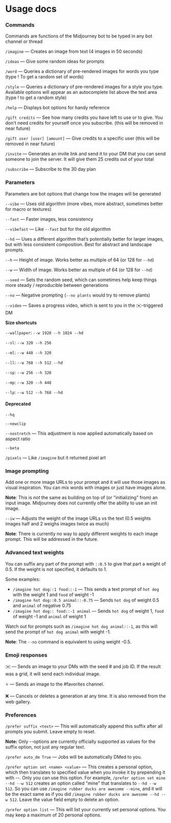 # Usage docs

### Commands

Commands are functions of the Midjourney bot to be typed in any bot channel or thread

`/imagine` — Creates an image from text (4 images in 50 seconds)

`/ideas` — Give some random ideas for prompts

`/word` — Queries a dictionary of pre-rendered images for words you type (type ! To get a random set of words)

`/style` — Queries a dictionary of pre-rendered images for a style you type. Available options will appear as an autocomplete list above the text area (type ! to get a random style)

`/help` — Displays bot options for handy reference

`/gift credits` — See how many credits you have left to use or to give. You don't need credits for yourself once you subscribe. (this will be removed in near future)

`/gift user [user] [amount]` — Give credits to a specific user (this will be removed in near future)

`/invite` — Generates an invite link and send it to your DM that you can send someone to join the server. It will give them 25 credits out of your total

`/subscribe` — Subscribe to the 30 day plan

### Parameters

Parameters are bot options that change how the images will be generated

`--vibe` — Uses old algorithm (more vibes, more abstract, sometimes better for macro or textures)

`--fast` — Faster images, less consistency

`--vibefast` — Like `--fast` but for the old algorithm

`--hd` — Uses a different algorithm that’s potentially better for larger images, but with less consistent composition. Best for abstract and landscape prompts.

`--h` — Height of image. Works better as multiple of 64 (or 128 for `--hd`)

`--w` — Width of image. Works better as multiple of 64 (or 128 for `--hd`)

`--seed` — Sets the random seed, which can sometimes help keep things more steady / reproducible between generations

`--no` — Negative prompting (`--no plants` would try to remove plants)

`--video` — Saves a progress video, which is sent to you in the ✉️-triggered DM


**Size shortcuts**

`--wallpaper`: `--w 1920 --h 1024 --hd`

`--sl`: `--w 320 --h 256`

`--ml`: `--w 448 --h 320`

`--ll`: `--w 768 --h 512 --hd`

`--sp`: `--w 256 --h 320`

`--mp`: `--w 320 --h 448`

`--lp`: `--w 512 --h 768 --hd`

#### Deprecated

`--hq`

`--newclip`

`--nostretch` — This adjustment is now applied automatically based on aspect ratio

`--beta`

`/pixels` — Like `/imagine` but it returned pixel art

### Image prompting

Add one or more image URLs to your prompt and it will use those images as visual inspiration. You can mix words with images or just have images alone.

**Note**: This is *not* the same as building on top of (or "initializing" from) an input image. Midjourney does not currently offer the ability to use an init image.

`--iw` — Adjusts the weight of the image URLs vs the text (0.5 weights images half and 2 weighs images twice as much)

**Note**: There is currently no way to apply different weights to each image prompt. This will be addressed in the future.

### Advanced text weights

You can suffix any part of the prompt with `::0.5` to give that part a weight of 0.5. If the weight is not specified, it defaults to 1.

Some examples:
- `/imagine hot dog::1 food::-1` — This sends a text prompt of `hot dog` with the weight 1 and `food` of weight -1
- `/imagine hot dog::0.5 animal::-0.75` — Sends `hot dog` of weight 0.5 and `animal` of negative 0.75
- `/imagine hot dog:: food::-1 animal` — Sends `hot dog` of weight 1, `food` of weight -1 and `animal` of weight 1

Watch out for prompts such as `/imagine hot dog animal::-1`, as this will send the prompt of `hot dog animal` with weight -1.

**Note**: The `--no` command is equivalent to using weight -0.5.

### Emoji responses

✉️ — Sends an image to your DMs with the seed # and job ID. If the result was a grid, it will send each individual image.

⭐️ — Sends an image to the #favorites channel.

❌ — Cancels or deletes a generation at any time. It is also removed from the web gallery.

### Preferences

`/prefer suffix <text>` — This will automatically append this suffix after all prompts you submit. Leave empty to reset.

**Note:** Only --options are currently officially supported as values for the suffix option, not just any regular text.

`/prefer auto_dm True` — Jobs will be automatically DMed to you.

`/prefer option set <name> <value>` — This creates a personal option, which then translates to specified value when you invoke it by prepending it with --. Only you can use this option. For example, `/prefer option set mine --hd --w 512` creates an option called "mine" that translates to `--hd --w 512`. So you can use `/imagine rubber ducks are awesome --mine`, and it will be the exact same as if you did `/imagine rubber ducks are awesome --hd --w 512`. Leave the value field empty to delete an option.

`/prefer option list` — This will list your currently set personal options. You may keep a maximum of 20 personal options.
